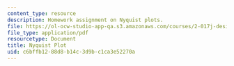```yaml
---
content_type: resource
description: Homework assignment on Nyquist plots.
file: https://ol-ocw-studio-app-qa.s3.amazonaws.com/courses/2-017j-design-of-electromechanical-robotic-systems-fall-2009/c6bffb1288d8b14c3d9bc1ca3e52270a_MIT2_017JF09_p37.pdf
file_type: application/pdf
resourcetype: Document
title: Nyquist Plot
uid: c6bffb12-88d8-b14c-3d9b-c1ca3e52270a
---
```

